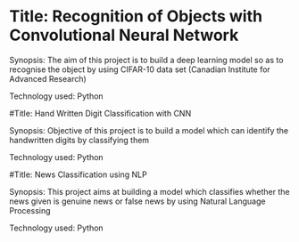 # Title: Recognition of Objects with Convolutional Neural Network

Synopsis: The aim of this project is to build a deep learning model so as to recognise the object by using CIFAR-10 data set (Canadian Institute for Advanced Research)

Technology used: Python

#Title: Hand Written Digit Classification with CNN

Synopsis: Objective of this project is to build a model which can identify the handwritten digits by classifying them

Technology used: Python

#Title: News Classification using NLP

Synopsis: This project aims at building a model which classifies whether the news given is genuine news or false news by using Natural Language Processing

Technology used: Python
